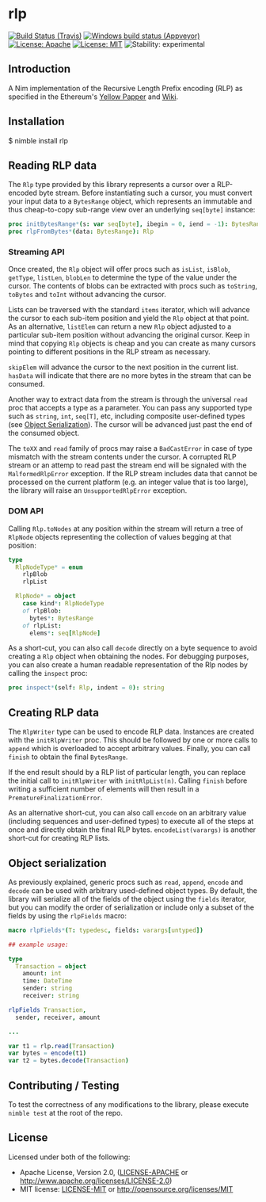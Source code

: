 # rlp

[![Build Status (Travis)](https://img.shields.io/travis/status-im/nim-rlp/master.svg?label=Linux%20/%20macOS "Linux/macOS build status (Travis)")](https://travis-ci.org/status-im/nim-rlp)
[![Windows build status (Appveyor)](https://img.shields.io/appveyor/ci/nimbus/nim-rlp/master.svg?label=Windows "Windows build status (Appveyor)")](https://ci.appveyor.com/project/nimbus/nim-rlp)
[![License: Apache](https://img.shields.io/badge/License-Apache%202.0-blue.svg)](https://opensource.org/licenses/Apache-2.0)
[![License: MIT](https://img.shields.io/badge/License-MIT-blue.svg)](https://opensource.org/licenses/MIT)
![Stability: experimental](https://img.shields.io/badge/stability-experimental-orange.svg)

## Introduction

A Nim implementation of the Recursive Length Prefix encoding (RLP) as specified
in the Ethereum's [Yellow Papper](https://ethereum.github.io/yellowpaper/paper.pdf)
and [Wiki](https://github.com/ethereum/wiki/wiki/RLP).


## Installation

$ nimble install rlp


## Reading RLP data

The `Rlp` type provided by this library represents a cursor over a RLP-encoded
byte stream. Before instantiating such a cursor, you must convert your
input data to a `BytesRange` object, which represents an immutable and
thus cheap-to-copy sub-range view over an underlying `seq[byte]` instance:

``` nim
proc initBytesRange*(s: var seq[byte], ibegin = 0, iend = -1): BytesRange
proc rlpFromBytes*(data: BytesRange): Rlp
```

### Streaming API

Once created, the `Rlp` object will offer procs such as `isList`, `isBlob`,
`getType`, `listLen`, `blobLen` to determine the type of the value under
the cursor. The contents of blobs can be extracted with procs such as
`toString`, `toBytes` and `toInt` without advancing the cursor.

Lists can be traversed with the standard `items` iterator, which will advance
the cursor to each sub-item position and yield the `Rlp` object at that point.
As an alternative, `listElem` can return a new `Rlp` object adjusted to a
particular sub-item position without advancing the original cursor.
Keep in mind that copying `Rlp` objects is cheap and you can create as many
cursors pointing to different positions in the RLP stream as necessary.

`skipElem` will advance the cursor to the next position in the current list.
`hasData` will indicate that there are no more bytes in the stream that can
be consumed.

Another way to extract data from the stream is through the universal `read`
proc that accepts a type as a parameter. You can pass any supported type
such as `string`, `int`, `seq[T]`, etc, including composite user-defined
types (see [Object Serialization](#object-serialization)). The cursor
will be advanced just past the end of the consumed object.

The `toXX` and `read` family of procs may raise a `BadCastError` in case
of type mismatch with the stream contents under the cursor. A corrupted
RLP stream or an attemp to read past the stream end will be signaled
with the `MalformedRlpError` exception. If the RLP stream includes data
that cannot be processed on the current platform (e.g. an integer value
that is too large), the library will raise an `UnsupportedRlpError` exception.

### DOM API

Calling `Rlp.toNodes` at any position within the stream will return a tree
of `RlpNode` objects representing the collection of values begging at that
position:

``` nim
type
  RlpNodeType* = enum
    rlpBlob
    rlpList

  RlpNode* = object
    case kind*: RlpNodeType
    of rlpBlob:
      bytes*: BytesRange
    of rlpList:
      elems*: seq[RlpNode]
```

As a short-cut, you can also call `decode` directly on a byte sequence to
avoid creating a `Rlp` object when obtaining the nodes.
For debugging purposes, you can also create a human readable representation
of the Rlp nodes by calling the `inspect` proc:

``` nim
proc inspect*(self: Rlp, indent = 0): string
```

## Creating RLP data

The `RlpWriter` type can be used to encode RLP data. Instances are created
with the `initRlpWriter` proc. This should be followed by one or more calls
to `append` which is overloaded to accept arbitrary values. Finally, you can
call `finish` to obtain the final `BytesRange`.

If the end result should by a RLP list of particular length, you can replace
the initial call to `initRlpWriter` with `initRlpList(n)`. Calling `finish`
before writing a sufficient number of elements will then result in a
`PrematureFinalizationError`.

As an alternative short-cut, you can also call `encode` on an arbitrary value
(including sequences and user-defined types) to execute all of the steps at
once and directly obtain the final RLP bytes. `encodeList(varargs)` is another
short-cut for creating RLP lists.

## Object serialization

As previously explained, generic procs such as `read`, `append`, `encode` and
`decode` can be used with arbitrary used-defined object types. By default, the
library will serialize all of the fields of the object using the `fields`
iterator, but you can modify the order of serialization or include only a
subset of the fields by using the `rlpFields` macro:

``` nim
macro rlpFields*(T: typedesc, fields: varargs[untyped])

## example usage:

type
  Transaction = object
    amount: int
    time: DateTime
    sender: string
    receiver: string

rlpFields Transaction,
  sender, receiver, amount

...

var t1 = rlp.read(Transaction)
var bytes = encode(t1)
var t2 = bytes.decode(Transaction)
```

## Contributing / Testing

To test the correctness of any modifications to the library, please execute
`nimble test` at the root of the repo.

## License

Licensed under both of the following:

 * Apache License, Version 2.0, ([LICENSE-APACHE](LICENSE-APACHE) or http://www.apache.org/licenses/LICENSE-2.0)
 * MIT license: [LICENSE-MIT](LICENSE-MIT) or http://opensource.org/licenses/MIT
